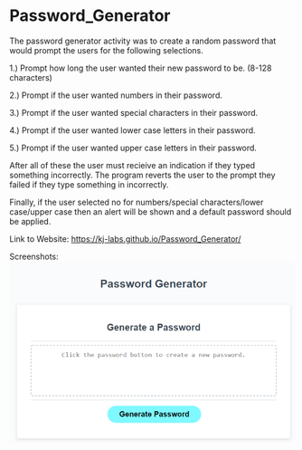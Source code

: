 # Password_Generator

The password generator activity was to create a random password that would prompt the users for the following selections. 

1.) Prompt how long the user wanted their new password to be. (8-128 characters)

2.) Prompt if the user wanted numbers in their password. 

3.) Prompt if the user wanted special characters in their password. 

4.) Prompt if the user wanted lower case letters in their password. 

5.) Prompt if the user wanted upper case letters in their password. 


After all of these the user must recieive an indication if they typed something incorrectly. The program reverts the user to the prompt they failed if they type something in incorrectly. 

Finally, if the user selected no for numbers/special characters/lower case/upper case then an alert will be shown and a default password should be applied. 

Link to Website: https://kj-labs.github.io/Password_Generator/

Screenshots:![Password Generator Screenshots](https://github.com/KJ-Labs/Password_Generator/blob/master/Screenshots.PNG "Screenshots")
